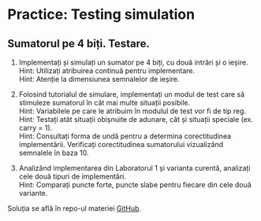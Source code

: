 # Practice: Testing simulation

## Sumatorul pe 4 biți. Testare.  

1. Implementați și simulați un sumator pe 4 biți, cu două intrări și o ieșire.  
Hint: Utilizați atribuirea continuă pentru implementare.  
Hint: Atenție la dimensiunea semnalelor de ieșire.  

2. Folosind tutorialul de simulare, implementați un modul de test care să stimuleze sumatorul în cât mai multe situații posibile.  
Hint: Variabilele pe care le atribuim în modulul de test vor fi de tip reg.  
Hint: Testați atât situații obișnuite de adunare, cât și situații speciale (ex. carry = 1).  
Hint: Consultați forma de undă pentru a determina corectitudinea implementării. Verificați corectitudinea sumatorului vizualizând semnalele în baza 10.  

3. Analizând implementarea din Laboratorul 1 și varianta curentă, analizați cele două tipuri de implementări.  
Hint: Comparați puncte forte, puncte slabe pentru fiecare din cele două variante.  

Soluția se află în repo-ul materiei [GitHub](https://github.com/cs-pub-ro/computer-architecture/tree/main/chapters/verilog/testing/drills/tasks/adder_4bits).
